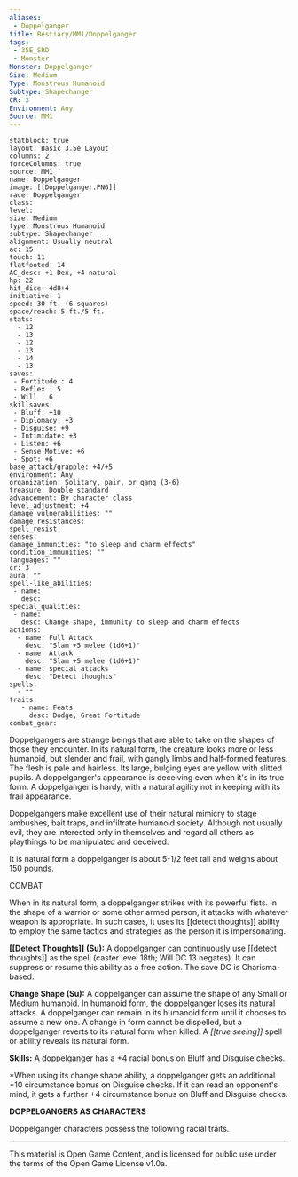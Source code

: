 ```yaml
---
aliases:
 - Doppelganger
title: Bestiary/MM1/Doppelganger
tags: 
 - 35E_SRD
 - Monster
Monster: Doppelganger
Size: Medium
Type: Monstrous Humanoid
Subtype: Shapechanger
CR: 3
Environnent: Any
Source: MM1
---
```


```statblock
statblock: true
layout: Basic 3.5e Layout
columns: 2
forceColumns: true
source: MM1 
name: Doppelganger
image: [[Doppelganger.PNG]]
race: Doppelganger
class: 
level: 
size: Medium
type: Monstrous Humanoid
subtype: Shapechanger
alignment: Usually neutral
ac: 15
touch: 11
flatfooted: 14
AC_desc: +1 Dex, +4 natural
hp: 22
hit_dice: 4d8+4
initiative: 1
speed: 30 ft. (6 squares)
space/reach: 5 ft./5 ft.
stats:
  - 12
  - 13
  - 12
  - 13
  - 14
  - 13
saves:
 - Fortitude : 4
 - Reflex : 5
 - Will : 6
skillsaves:
 - Bluff: +10
 - Diplomacy: +3
 - Disguise: +9
 - Intimidate: +3
 - Listen: +6
 - Sense Motive: +6
 - Spot: +6
base_attack/grapple: +4/+5
environment: Any
organization: Solitary, pair, or gang (3-6)
treasure: Double standard
advancement: By character class
level_adjustment: +4
damage_vulnerabilities: ""
damage_resistances: 
spell_resist: 
senses: 
damage_immunities: "to sleep and charm effects"
condition_immunities: ""
languages: ""
cr: 3
aura: ""
spell-like_abilities:
 - name: 
   desc: 
special_qualities:
 - name:
   desc: Change shape, immunity to sleep and charm effects
actions:
  - name: Full Attack
    desc: "Slam +5 melee (1d6+1)"
  - name: Attack
    desc: "Slam +5 melee (1d6+1)"
  - name: special attacks
    desc: "Detect thoughts"
spells:
  - ""
traits:
   - name: Feats
     desc: Dodge, Great Fortitude
combat_gear:  
```


Doppelgangers are strange beings that are able to take on the shapes of those they encounter. In its natural form, the creature looks more or less humanoid, but slender and frail, with gangly limbs and half-formed features. The flesh is pale and hairless. Its large, bulging eyes are yellow with slitted pupils. A doppelganger's appearance is deceiving even when it's in its true form. A doppelganger is hardy, with a natural agility not in keeping with its frail appearance.

Doppelgangers make excellent use of their natural mimicry to stage ambushes, bait traps, and infiltrate humanoid society. Although not usually evil, they are interested only in themselves and regard all others as playthings to be manipulated and deceived.

It is natural form a doppelganger is about 5-1/2 feet tall and weighs about 150 pounds.

COMBAT

When in its natural form, a doppelganger strikes with its powerful fists. In the shape of a warrior or some other armed person, it attacks with whatever weapon is appropriate. In such cases, it uses its [[detect thoughts]] ability to employ the same tactics and strategies as the person it is impersonating.


**[[Detect Thoughts]] (Su):** A doppelganger can continuously use [[detect thoughts]] as the spell (caster level 18th; Will DC 13 negates). It can suppress or resume this ability as a free action. The save DC is Charisma-based.


**Change Shape (Su):** A doppelganger can assume the shape of any Small or Medium humanoid. In humanoid form, the doppelganger loses its natural attacks. A doppelganger can remain in its humanoid form until it chooses to assume a new one. A change in form cannot be dispelled, but a doppelganger reverts to its natural form when killed. A *[[true seeing]]* spell or ability reveals its natural form.


**Skills:** A doppelganger has a +4 racial bonus on Bluff and Disguise checks.

*When using its change shape ability, a doppelganger gets an additional +10 circumstance bonus on Disguise checks. If it can read an opponent's mind, it gets a further +4 circumstance bonus on Bluff and Disguise checks.


**DOPPELGANGERS AS CHARACTERS**


Doppelganger characters possess the following racial traits.

---

This material is Open Game Content, and is licensed for public use under the terms of the Open Game License v1.0a.
